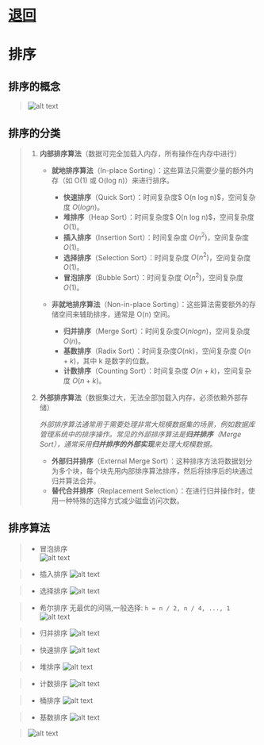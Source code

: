 # [退回](../README.md)
# 排序

## 排序的概念
> ![alt text](../资源/排序的概念.png)

## 排序的分类
> 1. **内部排序算法**（数据可完全加载入内存，所有操作在内存中进行）
>    - **就地排序算法**（In-place Sorting）：这些算法只需要少量的额外内存（如 O(1) 或 O(log n)）来进行排序。
>      - **快速排序**（Quick Sort）：时间复杂度$ O(n log n)$，空间复杂度 $O(log n)$。
>      - **堆排序**（Heap Sort）：时间复杂度$ O(n log n)$，空间复杂度 $O(1)$。
>      - **插入排序**（Insertion Sort）：时间复杂度 $O(n^2)$，空间复杂度 $O(1)$。
>      - **选择排序**（Selection Sort）：时间复杂度 $O(n^2)$，空间复杂度 $O(1)$。
>      - **冒泡排序**（Bubble Sort）：时间复杂度 $O(n^2)$，空间复杂度 $O(1)$。
>   
>    - **非就地排序算法**（Non-in-place Sorting）：这些算法需要额外的存储空间来辅助排序，通常是 O(n) 空间。
>      - **归并排序**（Merge Sort）：时间复杂度$O(n log n)$，空间复杂度 $O(n)$。
>      - **基数排序**（Radix Sort）：时间复杂度$O(nk)$，空间复杂度 $O(n + k)$，其中 k 是数字的位数。
>      - **计数排序**（Counting Sort）：时间复杂度 $O(n + k)$，空间复杂度 $O(n + k)$。
> 2. **外部排序算法**（数据集过大，无法全部加载入内存，必须依赖外部存储）
> 
>    *外部排序算法通常用于需要处理非常大规模数据集的场景，例如数据库管理系统中的排序操作。常见的外部排序算法是**归并排序**（Merge Sort），通常采用**归并排序的外部实现**来处理大规模数据。*
>    - **外部归并排序**（External Merge Sort）：这种排序方法将数据划分为多个块，每个块先用内部排序算法排序，然后将排序后的块通过归并算法合并。
>    - **替代合并排序**（Replacement Selection）：在进行归并操作时，使用一种特殊的选择方式减少磁盘访问次数。

## 排序算法
> - 冒泡排序  
> ![alt text](../资源/冒牌排序.drawio.png)

> - 插入排序
> ![alt text](../资源/插入排序.drawio.png)

> - 选择排序
>![alt text](../资源/选择排序.drawio.png)

> - 希尔排序
> 无最优的间隔,一般选择: `h = n / 2, n / 4, ..., 1`
>![alt text](../资源/希尔排序.drawio.png)

> - 归并排序
> ![alt text](../资源/归并排序.drawio.png)

> - 快速排序
> ![alt text](../资源/快速排序.drawio.png)

> - 堆排序
>![alt text](../资源/堆排序.drawio.png)

> - 计数排序
> ![alt text](../资源/计数排序.drawio.png)

> - 桶排序
> ![alt text](../资源/桶排序.drawio.png)

> - 基数排序
>![alt text](../资源/基数排序.drawio.png)

> ![alt text](../资源/排序算法总结.png)
